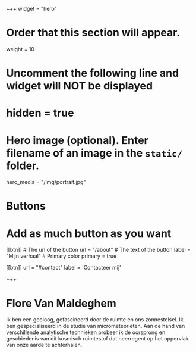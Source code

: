 +++
widget = "hero"
# Order that this section will appear.
weight = 10

# Uncomment the following line and widget will NOT be displayed
# hidden = true

# Hero image (optional). Enter filename of an image in the `static/` folder.
hero_media = "/img/portrait.jpg"

# Buttons
# Add as much button as you want
[[btn]]
	# The url of the button
  url = "/about"
	# The text of the button
  label = "Mijn verhaal"
	# Primary color
	primary = true

[[btn]]
  url = "#contact"
  label = 'Contacteer mij'

+++

# Flore Van Maldeghem

Ik ben een geoloog, gefascineerd door de ruimte en ons zonnestelsel. Ik ben gespecialiseerd in de studie van micrometeorieten. Aan de hand van verschillende analytische technieken probeer ik de oorsprong en geschiedenis van dit kosmisch ruimtestof dat neerregent op het oppervlak van onze aarde te achterhalen.
